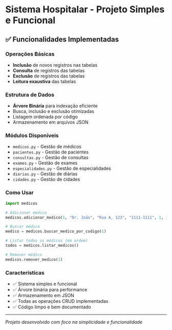 # Sistema Hospitalar - Projeto Simples e Funcional

## ✅ Funcionalidades Implementadas

### Operações Básicas
- **Inclusão** de novos registros nas tabelas
- **Consulta** de registros das tabelas  
- **Exclusão** de registros das tabelas
- **Leitura exaustiva** das tabelas

### Estrutura de Dados
- **Árvore Binária** para indexação eficiente
- Busca, inclusão e exclusão otimizadas
- Listagem ordenada por código
- Armazenamento em arquivos JSON

### Módulos Disponíveis
- `medicos.py` - Gestão de médicos
- `pacientes.py` - Gestão de pacientes
- `consultas.py` - Gestão de consultas
- `exames.py` - Gestão de exames
- `especialidades.py` - Gestão de especialidades
- `diarias.py` - Gestão de diárias
- `cidades.py` - Gestão de cidades

### Como Usar
```python
import medicos

# Adicionar médico
medicos.adicionar_medico(1, "Dr. João", "Rua A, 123", "1111-1111", 1, 1)

# Buscar médico
medico = medicos.buscar_medico_por_codigo(1)

# Listar todos os médicos (em ordem)
todos = medicos.listar_medicos()

# Remover médico
medicos.remover_medico(1)
```

### Características
- ✅ Sistema simples e funcional
- ✅ Árvore binária para performance
- ✅ Armazenamento em JSON
- ✅ Todas as operações CRUD implementadas
- ✅ Código limpo e bem documentado

---
*Projeto desenvolvido com foco na simplicidade e funcionalidade*
